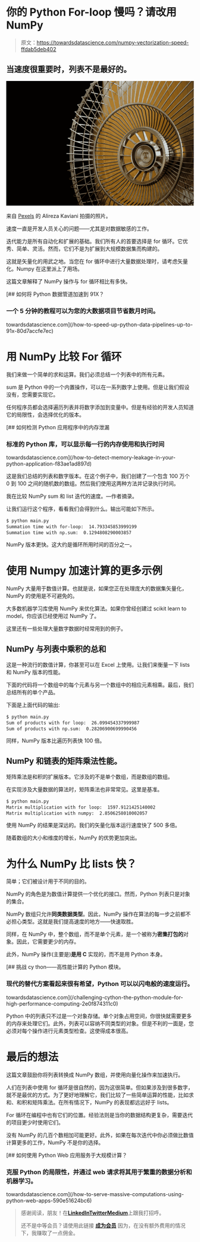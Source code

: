# 你的 Python For-loop 慢吗？请改用 NumPy

> 原文：<https://towardsdatascience.com/numpy-vectorization-speed-ffdab5deb402>

## 当速度很重要时，列表不是最好的。

![](img/d91f52b78be73f9486d926e64e0c489a.png)

来自 [Pexels](https://www.pexels.com/photo/close-up-photography-of-gray-stainless-steel-fan-turned-on-surrounded-by-dark-background-1374448/) 的 Alireza Kaviani 拍摄的照片。

速度一直是开发人员关心的问题——尤其是对数据敏感的工作。

迭代能力是所有自动化和扩展的基础。我们所有人的首要选择是 for 循环。它优秀、简单、灵活。然而，它们不是为扩展到大规模数据集而构建的。

这就是矢量化的用武之地。当您在 for 循环中进行大量数据处理时，请考虑矢量化。Numpy 在这里派上了用场。

这篇文章解释了 NumPy 操作与 for 循环相比有多快。

[](/how-to-speed-up-python-data-pipelines-up-to-91x-80d7accfe7ec) [## 如何将 Python 数据管道加速到 91X？

### 一个 5 分钟的教程可以为您的大数据项目节省数月时间。

towardsdatascience.com](/how-to-speed-up-python-data-pipelines-up-to-91x-80d7accfe7ec) 

# 用 NumPy 比较 For 循环

我们来做一个简单的求和运算。我们必须总结一个列表中的所有元素。

sum 是 Python 中的一个内置操作，可以在一系列数字上使用。但是让我们假设没有，您需要实现它。

任何程序员都会选择遍历列表并将数字添加到变量中。但是有经验的开发人员知道它的局限性，会选择优化的版本。

[](/how-to-detect-memory-leakage-in-your-python-application-f83ae1ad897d) [## 如何检测 Python 应用程序中的内存泄漏

### 标准的 Python 库，可以显示每一行的内存使用和执行时间

towardsdatascience.com](/how-to-detect-memory-leakage-in-your-python-application-f83ae1ad897d) 

这是我们总结的列表和数字版本。在这个例子中，我们创建了一个包含 100 万个 0 到 100 之间的随机数的数组。然后我们使用这两种方法并记录执行时间。

我在比较 NumPy sum 和 list 迭代的速度。—作者摘录。

让我们运行这个程序，看看我们会得到什么。输出可能如下所示。

```
$ python main.py 
Summation time with for-loop:  14.793345853999199
Summation time with np.sum:  0.1294808290003857
```

NumPy 版本更快。这大约是循环所用时间的百分之一。

# 使用 Numpy 加速计算的更多示例

NumPy 大量用于数值计算。也就是说，如果您正在处理庞大的数据集矢量化，NumPy 的使用是不可避免的。

大多数机器学习库使用 NumPy 来优化算法。如果你曾经创建过 scikit learn to model，你应该已经使用过 NumPy 了。

这里还有一些处理大量数字数据时经常用到的例子。

## NumPy 与列表中乘积的总和

这是一种流行的数值计算，你甚至可以在 Excel 上使用。让我们来衡量一下 lists 和 NumPy 版本的性能。

下面的代码将一个数组中的每个元素与另一个数组中的相应元素相乘。最后，我们总结所有的单个产品。

下面是上面代码的输出:

```
$ python main.py 
Sum of products with for loop:  26.099454337999987
Sum of products with np.sum:  0.28206900699990456
```

同样，NumPy 版本比遍历列表快 100 倍。

## NumPy 和链表的矩阵乘法性能。

矩阵乘法是和积的扩展版本。它涉及的不是单个数组，而是数组的数组。

在实现涉及大量数据的算法时，矩阵乘法也非常常见。这里是基准。

```
$ python main.py
Matrix multiplication with for loop:  1597.9121425140002
Matrix multiplication with numpy:  2.8506258010002057 
```

使用 NumPy 的结果是深远的。我们的矢量化版本运行速度快了 500 多倍。

随着数组的大小和维度的增长，NumPy 的优势更加突出。

# 为什么 NumPy 比 lists 快？

简单；它们被设计用于不同的目的。

NumPy 的角色是为数值计算提供一个优化的接口。然而，Python 列表只是对象的集合。

NumPy 数组只允许**同类数据类型**。因此，NumPy 操作在算法的每一步之前都不必担心类型。这就是我们提高速度的地方——快速取胜。

同样，在 NumPy 中，整个数组，而不是单个元素，是一个被称为**密集打包的**对象。因此，它需要更少的内存。

此外，NumPy 操作(主要是)**是用 C** 实现的，而不是用 Python 本身。

[](/challenging-cython-the-python-module-for-high-performance-computing-2e0f874311c0) [## 挑战 cy thon——高性能计算的 Python 模块。

### 现代的替代方案看起来很有希望，Python 可以以闪电般的速度运行。

towardsdatascience.com](/challenging-cython-the-python-module-for-high-performance-computing-2e0f874311c0) 

Python 中的列表只不过是一个对象存储。单个对象占用空间，你很快就需要更多的内存来处理它们。此外，列表可以容纳不同类型的对象。但是不利的一面是，您必须对每个操作进行元素类型检查。这使得成本很高。

# 最后的想法

这篇文章鼓励你将列表转换成 NumPy 数组，并使用向量化操作来加速执行。

人们在列表中使用 for 循环是很自然的，因为这很简单。但如果涉及到很多数字，就不是最优的方式。为了更好地理解它，我们比较了一些简单运算的性能，比如求和、和积和矩阵乘法。在所有情况下，NumPy 的表现都远远好于 lists。

For 循环在编程中也有它们的位置。经验法则是当你的数据结构更复杂，需要迭代的项目更少时使用它们。

没有 NumPy 的几百个数相加可能更好。此外，如果在每次迭代中你必须做比数值计算更多的工作，NumPy 不是你的选择。

[](/how-to-serve-massive-computations-using-python-web-apps-590e51624bc6) [## 如何使用 Python Web 应用服务于大规模计算？

### 克服 Python 的局限性，并通过 web 请求将其用于繁重的数据分析和机器学习。

towardsdatascience.com](/how-to-serve-massive-computations-using-python-web-apps-590e51624bc6) 

> 感谢阅读，朋友！在[**LinkedIn**](https://www.linkedin.com/in/thuwarakesh/)[**Twitter**](https://twitter.com/Thuwarakesh)[**Medium**](https://thuwarakesh.medium.com/)上跟我打招呼。
> 
> 还不是中等会员？请使用此链接 [**成为会员**](https://thuwarakesh.medium.com/membership) 因为，在没有额外费用的情况下，我赚取了一点佣金。